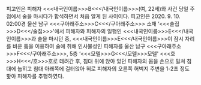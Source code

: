 피고인은 피해자 <<<내국인이름>>>B<<</내국인이름>>>(여, 22세)와 사건 당일 주점에서 술을 마시다가 합석하면서 처음 알게 된 사이이다.
피고인은 2020. 9. 10. 02:00경 울산 남구 <<<구아래주소>>>C<<</구아래주소>>> 소재 ‘<<<술집>>>D<<</술집>>>'에서 피해자와 피해자의 일행인 <<<내국인이름>>>E<<</내국인이름>>>과 술을 마시던 중, <<<내국인이름>>>E<<</내국인이름>>>이 잠시 자리를 비운 틈을 이용하여 술에 취해 인사불성인 피해자를 울산 남구 <<<구아래주소>>>F<<</구아래주소>>>, 5층 ‘<<<모텔>>>G<<</모텔>>>모텔' <<<호>>>H<<</호>>>호로 데려간 후, 침대 위에 앉아 있던 피해자의 몸을 손으로 밀쳐 침대에 눕히고 침대 아래쪽에 걸터앉아 혀로 피해자의 오른쪽 허벅지 주변을 1-2초 정도 핥아 피해자를 추행하였다.